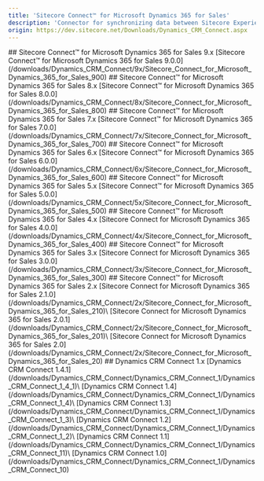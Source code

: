 ```yaml
---
title: 'Sitecore Connect™ for Microsoft Dynamics 365 for Sales'
description: 'Connector for synchronizing data between Sitecore Experience Platform and Microsoft Dynamics 365 for Sales (and formerly Microsoft Dynamics CRM).'
origin: https://dev.sitecore.net/Downloads/Dynamics_CRM_Connect.aspx
---
```


<Card variant='outlineRaised' px={0} mb={8}>
<CardHeader>
## Sitecore Connect™ for Microsoft Dynamics 365 for Sales 9.x
</CardHeader>
<CardBody>
[Sitecore Connect™ for Microsoft Dynamics 365 for Sales 9.0.0](/downloads/Dynamics_CRM_Connect/9x/Sitecore_Connect_for_Microsoft_Dynamics_365_for_Sales_900)
</CardBody>          
</Card>

<Card variant='outlineRaised' px={0} mb={8}>
<CardHeader>
## Sitecore Connect™ for Microsoft Dynamics 365 for Sales 8.x
</CardHeader>
<CardBody>
[Sitecore Connect™ for Microsoft Dynamics 365 for Sales 8.0.0](/downloads/Dynamics_CRM_Connect/8x/Sitecore_Connect_for_Microsoft_Dynamics_365_for_Sales_800)
</CardBody>          
</Card>

<Card variant='outlineRaised' px={0} mb={8}>
<CardHeader>
## Sitecore Connect™ for Microsoft Dynamics 365 for Sales 7.x
</CardHeader>
<CardBody>
[Sitecore Connect™ for Microsoft Dynamics 365 for Sales 7.0.0](/downloads/Dynamics_CRM_Connect/7x/Sitecore_Connect_for_Microsoft_Dynamics_365_for_Sales_700)
</CardBody>          
</Card>

<Card variant='outlineRaised' px={0} mb={8}>
<CardHeader>
## Sitecore Connect™ for Microsoft Dynamics 365 for Sales 6.x
</CardHeader>
<CardBody>
[Sitecore Connect™ for Microsoft Dynamics 365 for Sales 6.0.0](/downloads/Dynamics_CRM_Connect/6x/Sitecore_Connect_for_Microsoft_Dynamics_365_for_Sales_600)
</CardBody>          
</Card>

<Card variant='outlineRaised' px={0} mb={8}>
<CardHeader>
## Sitecore Connect™ for Microsoft Dynamics 365 for Sales 5.x
</CardHeader>
<CardBody>
[Sitecore Connect™ for Microsoft Dynamics 365 for Sales 5.0.0](/downloads/Dynamics_CRM_Connect/5x/Sitecore_Connect_for_Microsoft_Dynamics_365_for_Sales_500)
</CardBody>          
</Card>

<Card variant='outlineRaised' px={0} mb={8}>
<CardHeader>
## Sitecore Connect™ for Microsoft Dynamics 365 for Sales 4.x
</CardHeader>
<CardBody>
[Sitecore Connect for Microsoft Dynamics 365 for Sales 4.0.0](/downloads/Dynamics_CRM_Connect/4x/Sitecore_Connect_for_Microsoft_Dynamics_365_for_Sales_400)
</CardBody>          
</Card>

<Card variant='outlineRaised' px={0} mb={8}>
<CardHeader>
## Sitecore Connect™ for Microsoft Dynamics 365 for Sales 3.x
</CardHeader>
<CardBody>
[Sitecore Connect for Microsoft Dynamics 365 for Sales 3.0.0](/downloads/Dynamics_CRM_Connect/3x/Sitecore_Connect_for_Microsoft_Dynamics_365_for_Sales_300)
</CardBody>          
</Card>

<Card variant='outlineRaised' px={0} mb={8}>
<CardHeader>
## Sitecore Connect™ for Microsoft Dynamics 365 for Sales 2.x
</CardHeader>
<CardBody>
[Sitecore Connect for Microsoft Dynamics 365 for Sales 2.1.0](/downloads/Dynamics_CRM_Connect/2x/Sitecore_Connect_for_Microsoft_Dynamics_365_for_Sales_210)\
[Sitecore Connect for Microsoft Dynamics 365 for Sales 2.0.1](/downloads/Dynamics_CRM_Connect/2x/Sitecore_Connect_for_Microsoft_Dynamics_365_for_Sales_201)\
[Sitecore Connect for Microsoft Dynamics 365 for Sales 2.0](/downloads/Dynamics_CRM_Connect/2x/Sitecore_Connect_for_Microsoft_Dynamics_365_for_Sales_20)
</CardBody>          
</Card>

<Card variant='outlineRaised' px={0} mb={8}>
<CardHeader>
## Dynamics CRM Connect 1.x
</CardHeader>
<CardBody>
[Dynamics CRM Connect 1.4.1](/downloads/Dynamics_CRM_Connect/Dynamics_CRM_Connect_1/Dynamics_CRM_Connect_1_4_1)\
[Dynamics CRM Connect 1.4](/downloads/Dynamics_CRM_Connect/Dynamics_CRM_Connect_1/Dynamics_CRM_Connect_1_4)\
[Dynamics CRM Connect 1.3](/downloads/Dynamics_CRM_Connect/Dynamics_CRM_Connect_1/Dynamics_CRM_Connect_1_3)\
[Dynamics CRM Connect 1.2](/downloads/Dynamics_CRM_Connect/Dynamics_CRM_Connect_1/Dynamics_CRM_Connect_1_2)\
[Dynamics CRM Connect 1.1](/downloads/Dynamics_CRM_Connect/Dynamics_CRM_Connect_1/Dynamics_CRM_Connect_11)\
[Dynamics CRM Connect 1.0](/downloads/Dynamics_CRM_Connect/Dynamics_CRM_Connect_1/Dynamics_CRM_Connect_10)
</CardBody>          
</Card>
